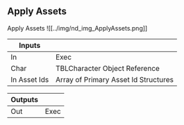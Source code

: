## Apply Assets
Apply Assets
![[../img/nd_img_ApplyAssets.png]]

|Inputs||
|--|--|
| In | Exec |
| Char | TBLCharacter Object Reference |
| In Asset Ids | Array of Primary Asset Id Structures |

|Outputs||
|--|--|
| Out | Exec |
